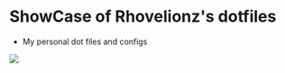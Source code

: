 # ShowCase of Rhovelionz's dotfiles

- My personal dot files and configs


![](https://i.imgur.com/Uh6FPHR.gif)
